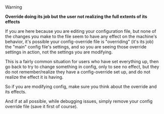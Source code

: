 
> [!WARNING]
> **Override doing its job but the user not realizing the full extents of its effects**
> 
> If you are here because you are editing your configuration file, but none of the changes you make to the file seem to have any effect on the machine's behavior, it's possible your config-override file is "overriding" (it's its job) the "main" config file's settings, and so you are seeing those override settings in action, not the settings you are modifying.
> 
> This is a fairly common situation for users who have set everything up, then go back to try to change something in config, only to see no effect, but they do not remember/realize they have a config-override set up, and do not realize the effect it is having.
> 
> So if you are modifying config, make sure you think about the override and its effects.
> 
> And if at all possible, while debugging issues, simply remove your config override file (save it first of course).
